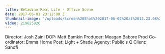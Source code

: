 ```yaml
---
title: Betadine Real Life - Office Scene
date: 2017-06-01 23:12:00 Z
thumbnail-image: "/uploads/Screen%20Shot%202017-06-02%20at%2012.23.08%20pm.png"
video: 219625926
---
```


Director: Josh Zaini
DOP: Matt Bamkin
Producer: Meagan Babore
Prod Co-ordinator: Emma Horne
Post: Light + Shade 
Agency: Publicis Q
Client: Sanofi